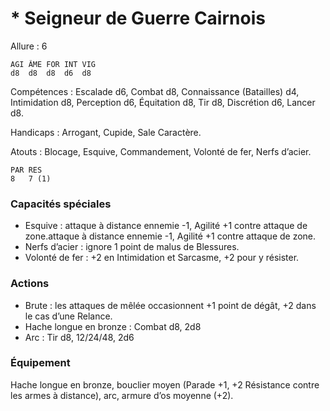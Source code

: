 # * Seigneur de Guerre Cairnois

Allure : 6

	AGI	ÂME	FOR	INT	VIG
	d8	d8	d8	d6	d8

Compétences : Escalade d6, Combat d8, Connaissance (Batailles) d4, Intimidation d8, Perception d6, Équitation d8, Tir d8, Discrétion d6, Lancer d8.

Handicaps : Arrogant, Cupide, Sale Caractère.

Atouts : Blocage, Esquive, Commandement, Volonté de fer, Nerfs d’acier.

	PAR	RES
	8	7 (1)

### Capacités spéciales
- Esquive : attaque à distance ennemie -1, Agilité +1 contre attaque de zone.attaque à distance ennemie -1, Agilité +1 contre attaque de zone.
- Nerfs d’acier : ignore 1 point de malus de Blessures.
- Volonté de fer : +2 en Intimidation et Sarcasme, +2 pour y résister.

### Actions
- Brute : les attaques de mêlée occasionnent +1 point de dégât, +2 dans le cas d’une Relance.
- Hache longue en bronze : Combat d8, 2d8
- Arc : Tir d8, 12/24/48, 2d6

### Équipement
Hache longue en bronze, bouclier moyen (Parade +1, +2 Résistance contre les armes à distance), arc, armure d’os moyenne (+2).
